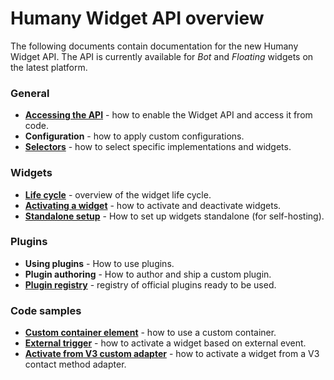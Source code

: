 # Humany Widget API overview
The following documents contain documentation for the new Humany Widget API. The API is currently available for _Bot_ and _Floating_ widgets on the latest platform.

### General
* **[Accessing the API](accessing-the-api.md)** - how to enable the Widget API and access it from code.
* **Configuration** - how to apply custom configurations.
* **[Selectors](selectors.md)** - how to select specific implementations and widgets.

### Widgets
* **[Life cycle](widget-life-cycle.md)** - overview of the widget life cycle.
* **[Activating a widget](activate-widget.md)** - how to activate and deactivate widgets.
* **[Standalone setup](standalone/standalone-setup.md)** - How to set up widgets standalone (for self-hosting).

### Plugins
* **Using plugins** - How to use plugins.
* **Plugin authoring** - How to author and ship a custom plugin.
* **[Plugin registry](samples/external-trigger.md)** - registry of official plugins ready to be used.

### Code samples
* **[Custom container element](samples/custom-container-element.md)** - how to use a custom container.
* **[External trigger](samples/external-trigger.md)** - how to activate a widget based on external event.
* **[Activate from V3 custom adapter](samples/v3-adapter.md)** - how to activate a widget from a V3 contact method adapter.
